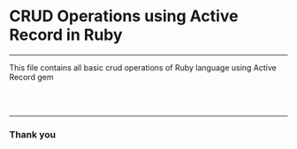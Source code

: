 <h1> CRUD Operations using Active Record in Ruby </h1>
<hr>
<p> This file contains all basic crud operations of Ruby language using Active Record gem </p>

<br/>

<br/>

<hr>
<h3> Thank you </h3>

